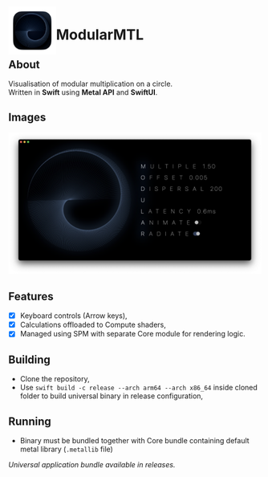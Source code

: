 <img align="left" width="95" height="95" src="Images/AppIcon.png">

# ModularMTL

## About
Visualisation of modular multiplication on a circle.  
Written in **Swift** using **Metal API** and **SwiftUI**.

## Images
![Prototype](Images/Preview.png)

## Features
- [x] Keyboard controls (Arrow keys),
- [x] Calculations offloaded to Compute shaders,
- [x] Managed using SPM with separate Core module for rendering logic. 

## Building
- Clone the repository,
- Use `swift build -c release --arch arm64 --arch x86_64` inside cloned folder to build universal binary in release configuration,

## Running
- Binary must be bundled together with Core bundle containing default metal library (`.metallib` file)

*Universal application bundle available in releases.*
